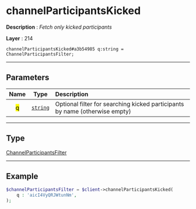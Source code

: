 # channelParticipantsKicked

**Description** : *Fetch only kicked participants*

**Layer** : 214

```tl
channelParticipantsKicked#a3b54985 q:string = ChannelParticipantsFilter;
```

---

## Parameters

| Name | Type | Description |
| :---: | :---: | :--- |
| <mark>q</mark> | [`string`](type/string) | Optional filter for searching kicked participants by name (otherwise empty) |

---

## Type

[ChannelParticipantsFilter](type/ChannelParticipantsFilter)

---

## Example

```php
$channelParticipantsFilter = $client->channelParticipantsKicked(
	q : 'aicI4VyQRJWtunNm',
);
```